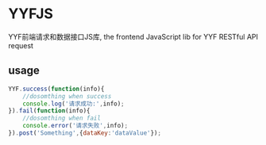 # YYFJS
YYF前端请求和数据接口JS库, the frontend JavaScript lib for YYF RESTful API request

## usage
```javaScript
YYF.success(function(info){
    //dosomthing when success
    console.log('请求成功:',info);
}).fail(function(info){
    //dosomthing when fail 
    console.error('请求失败',info);
}).post('Something',{dataKey:'dataValue'});
```